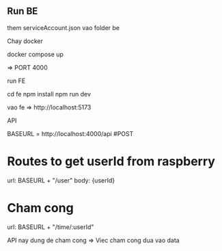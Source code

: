 ## Run BE

them serviceAccount.json vao folder be

Chay docker

docker compose up

=> PORT 4000

run FE

cd fe
npm install
npm run dev

vao fe => http://localhost:5173

API

BASEURL = http://localhost:4000/api
#POST

# Routes to get userId from raspberry

url: BASEURL + "/user"
body: {userId}

# Cham cong

url: BASEURL + "/time/:userId"

API nay dung de cham cong => Viec cham cong dua vao data
